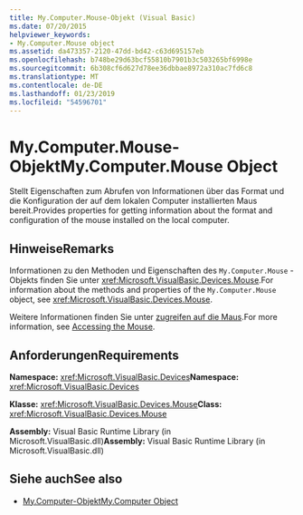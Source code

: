 ```yaml
---
title: My.Computer.Mouse-Objekt (Visual Basic)
ms.date: 07/20/2015
helpviewer_keywords:
- My.Computer.Mouse object
ms.assetid: da473357-2120-47dd-bd42-c63d695157eb
ms.openlocfilehash: b748be29d63bcf55810b7901b3c503265bf6998e
ms.sourcegitcommit: 6b308cf6d627d78ee36dbbae8972a310ac7fd6c8
ms.translationtype: MT
ms.contentlocale: de-DE
ms.lasthandoff: 01/23/2019
ms.locfileid: "54596701"
---
```

# <a name="mycomputermouse-object"></a><span data-ttu-id="f4e30-102">My.Computer.Mouse-Objekt</span><span class="sxs-lookup"><span data-stu-id="f4e30-102">My.Computer.Mouse Object</span></span>
<span data-ttu-id="f4e30-103">Stellt Eigenschaften zum Abrufen von Informationen über das Format und die Konfiguration der auf dem lokalen Computer installierten Maus bereit.</span><span class="sxs-lookup"><span data-stu-id="f4e30-103">Provides properties for getting information about the format and configuration of the mouse installed on the local computer.</span></span>  
  
## <a name="remarks"></a><span data-ttu-id="f4e30-104">Hinweise</span><span class="sxs-lookup"><span data-stu-id="f4e30-104">Remarks</span></span>  
 <span data-ttu-id="f4e30-105">Informationen zu den Methoden und Eigenschaften des `My.Computer.Mouse` -Objekts finden Sie unter <xref:Microsoft.VisualBasic.Devices.Mouse>.</span><span class="sxs-lookup"><span data-stu-id="f4e30-105">For information about the methods and properties of the `My.Computer.Mouse` object, see <xref:Microsoft.VisualBasic.Devices.Mouse>.</span></span>  
  
 <span data-ttu-id="f4e30-106">Weitere Informationen finden Sie unter [zugreifen auf die Maus](../../../visual-basic/developing-apps/programming/computer-resources/accessing-the-mouse.md).</span><span class="sxs-lookup"><span data-stu-id="f4e30-106">For more information, see [Accessing the Mouse](../../../visual-basic/developing-apps/programming/computer-resources/accessing-the-mouse.md).</span></span>  
  
## <a name="requirements"></a><span data-ttu-id="f4e30-107">Anforderungen</span><span class="sxs-lookup"><span data-stu-id="f4e30-107">Requirements</span></span>  
 <span data-ttu-id="f4e30-108">**Namespace:** <xref:Microsoft.VisualBasic.Devices></span><span class="sxs-lookup"><span data-stu-id="f4e30-108">**Namespace:** <xref:Microsoft.VisualBasic.Devices></span></span>  
  
 <span data-ttu-id="f4e30-109">**Klasse:** <xref:Microsoft.VisualBasic.Devices.Mouse></span><span class="sxs-lookup"><span data-stu-id="f4e30-109">**Class:** <xref:Microsoft.VisualBasic.Devices.Mouse></span></span>  
  
 <span data-ttu-id="f4e30-110">**Assembly:** Visual Basic Runtime Library (in Microsoft.VisualBasic.dll)</span><span class="sxs-lookup"><span data-stu-id="f4e30-110">**Assembly:** Visual Basic Runtime Library (in Microsoft.VisualBasic.dll)</span></span>  
  
## <a name="see-also"></a><span data-ttu-id="f4e30-111">Siehe auch</span><span class="sxs-lookup"><span data-stu-id="f4e30-111">See also</span></span>
- [<span data-ttu-id="f4e30-112">My.Computer-Objekt</span><span class="sxs-lookup"><span data-stu-id="f4e30-112">My.Computer Object</span></span>](../../../visual-basic/language-reference/objects/my-computer-object.md)
